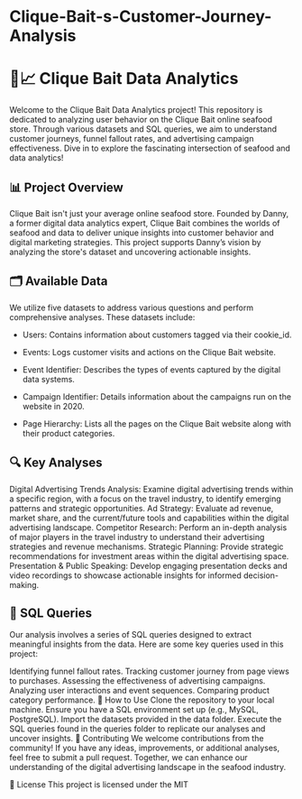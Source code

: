 # Clique-Bait-s-Customer-Journey-Analysis 
# 🦞📈 Clique Bait Data Analytics
Welcome to the Clique Bait Data Analytics project! This repository is dedicated to analyzing user behavior on the Clique Bait online seafood store. Through various datasets and SQL queries, we aim to understand customer journeys, funnel fallout rates, and advertising campaign effectiveness. Dive in to explore the fascinating intersection of seafood and data analytics!

## 📊 Project Overview
Clique Bait isn't just your average online seafood store. Founded by Danny, a former digital data analytics expert, Clique Bait combines the worlds of seafood and data to deliver unique insights into customer behavior and digital marketing strategies. This project supports Danny’s vision by analyzing the store's dataset and uncovering actionable insights.

## 🗂️ Available Data
We utilize five datasets to address various questions and perform comprehensive analyses. These datasets include:

* Users: Contains information about customers tagged via their cookie_id.

* Events: Logs customer visits and actions on the Clique Bait website.

* Event Identifier: Describes the types of events captured by the digital data systems.

* Campaign Identifier: Details information about the campaigns run on the website in 2020.

* Page Hierarchy: Lists all the pages on the Clique Bait website along with their product categories.

## 🔍 Key Analyses
Digital Advertising Trends Analysis: Examine digital advertising trends within a specific region, with a focus on the travel industry, to identify emerging patterns and strategic opportunities.
Ad Strategy: Evaluate ad revenue, market share, and the current/future tools and capabilities within the digital advertising landscape.
Competitor Research: Perform an in-depth analysis of major players in the travel industry to understand their advertising strategies and revenue mechanisms.
Strategic Planning: Provide strategic recommendations for investment areas within the digital advertising space.
Presentation & Public Speaking: Develop engaging presentation decks and video recordings to showcase actionable insights for informed decision-making.
## 📝 SQL Queries
Our analysis involves a series of SQL queries designed to extract meaningful insights from the data. Here are some key queries used in this project:

Identifying funnel fallout rates.
Tracking customer journey from page views to purchases.
Assessing the effectiveness of advertising campaigns.
Analyzing user interactions and event sequences.
Comparing product category performance.
🚀 How to Use
Clone the repository to your local machine.
Ensure you have a SQL environment set up (e.g., MySQL, PostgreSQL).
Import the datasets provided in the data folder.
Execute the SQL queries found in the queries folder to replicate our analyses and uncover insights.
🤝 Contributing
We welcome contributions from the community! If you have any ideas, improvements, or additional analyses, feel free to submit a pull request. Together, we can enhance our understanding of the digital advertising landscape in the seafood industry.

📜 License
This project is licensed under the MIT
